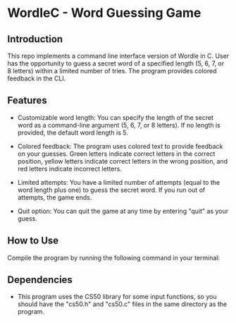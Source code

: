 # WordleC - Word Guessing Game

## Introduction

This repo implements a command line interface version of Wordle in C. User has the opportunity to guess a secret word of a specified length (5, 6, 7, or 8 letters) within a limited number of tries. The program provides colored feedback in the CLI.

## Features

- Customizable word length: You can specify the length of the secret word as a command-line argument (5, 6, 7, or 8 letters). If no length is provided, the default word length is 5.

- Colored feedback: The program uses colored text to provide feedback on your guesses. Green letters indicate correct letters in the correct position, yellow letters indicate correct letters in the wrong position, and red letters indicate incorrect letters.

- Limited attempts: You have a limited number of attempts (equal to the word length plus one) to guess the secret word. If you run out of attempts, the game ends.

- Quit option: You can quit the game at any time by entering "quit" as your guess.

## How to Use

Compile the program by running the following command in your terminal:

## Dependencies

- This program uses the CS50 library for some input functions, so you should have the "cs50.h" and "cs50.c" files in the same directory as the program.

